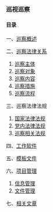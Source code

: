 ### 巡视巡察



#### 目录

一、[巡察概述](doc/xunshixuancha/gaisu.md)

二、[巡察法律关系](doc/xunshixuncha/falvguanxi.md)

1. [巡察主体](doc/xunshixuncha/zhuti.md)
2. [巡察对象](doc/xunshixuncha/duixiang.md)
3. [巡察内容](doc/xunshixuncha/neirong.md)
4. [巡察措施](doc/xunshixuncha/cuoshi.md)
5. [巡察流程](doc/xunshixuncha/liucheng.md)

三、巡察法律法规

1. [国家法律法规](doc/xunshixuncha/guofa.md)
2. [党内法律法规](doc/xunshixuncha/dangfa.md)
3. [巡察相关法规](doc/xunshixuncha/xunchafagui.md)

四、[工作软件](doc/xunshixuncha/tools.md)

五、[模板文件](doc/xunshixuncha/muban.md)

六、[项目管理](doc/xunshixuncha/project.md)

1. [信息管理](doc/xunshixuncha/xinxiguanli.md)
2. [文件管理](doc/xunshixuncha/wenjianguanli.md)

七、[相关文章](doc/xunshixuncha/wenzhang.md)

